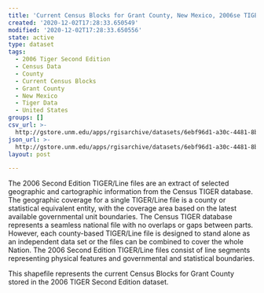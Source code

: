 ```yaml
---
title: 'Current Census Blocks for Grant County, New Mexico, 2006se TIGER'
created: '2020-12-02T17:28:33.650549'
modified: '2020-12-02T17:28:33.650556'
state: active
type: dataset
tags:
  - 2006 Tiger Second Edition
  - Census Data
  - County
  - Current Census Blocks
  - Grant County
  - New Mexico
  - Tiger Data
  - United States
groups: []
csv_url: >-
  http://gstore.unm.edu/apps/rgisarchive/datasets/6ebf96d1-a30c-4481-8bd2-91c0b7d01cac/tgr2006se_gran_blkcu.derived.csv
json_url: >-
  http://gstore.unm.edu/apps/rgisarchive/datasets/6ebf96d1-a30c-4481-8bd2-91c0b7d01cac/tgr2006se_gran_blkcu.derived.json
layout: post

---
```

The 2006 Second Edition TIGER/Line files are an extract of selected geographic and cartographic information from the Census TIGER database.  The geographic coverage for a single TIGER/Line file is a county or statistical equivalent entity, with the coverage area based on the latest available governmental unit boundaries. The Census TIGER database represents a seamless national file with no overlaps or gaps between parts.  However, each county-based TIGER/Line file is designed to stand alone as an independent data set or the files can be combined to cover the whole Nation.  The 2006 Second Edition  TIGER/Line files consist of line segments representing physical features and governmental and statistical boundaries.  

This shapefile represents the current Census Blocks for Grant County stored in the 2006 TIGER Second Edition dataset.
